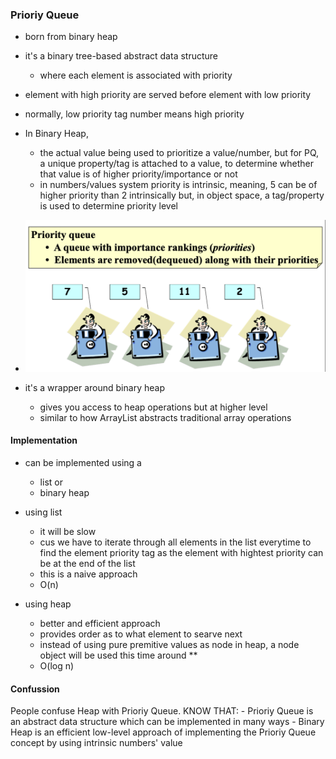 ### Prioriy Queue

- born from binary heap
- it's a binary tree-based abstract data structure
    - where each element is associated with priority
- element with high priority are served before element with low priority
- normally, low priority tag number means high priority
- In Binary Heap, 
    - the actual value being used to prioritize a value/number, but for PQ, a unique property/tag is attached to a value, to determine whether that value is of higher priority/importance or not
    - in numbers/values system priority is intrinsic, meaning, 5 can be of higher priority than 2 intrinsically but, in object space, a tag/property is used to determine priority level 
- ![Prioriy queue image](../../assets/priority-queue.png)

- it's a wrapper around binary heap
    - gives you access to heap operations but at higher level
    - similar to how ArrayList abstracts traditional array operations


#### Implementation

- can be implemented using a 
    - list or
    - binary heap

- using list
    - it will be slow
    - cus we have to iterate through all elements in the list everytime to find the element priority tag as the element with hightest priority can be at the end of the list
    - this is a naive approach
    - O(n)

- using heap
    - better and efficient approach
    - provides order as to what element to searve next
    - instead of using pure premitive values as node in heap, a node object will be used this time around **
    - O(log n)


#### Confussion
People confuse Heap with Prioriy Queue. KNOW THAT:
    - Prioriy Queue is an abstract data structure which can be implemented in many ways
    - Binary Heap is an efficient low-level approach of implementing the Prioriy Queue concept by using intrinsic numbers' value